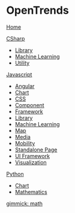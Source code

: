 # OpenTrends

[Home](index.md)

[CSharp]()

* [Library](doc/cs-library.md)
* [Machine Learning](doc/cs-ml.md)
* [Utility](doc/cs-utility.md)

[Javascript]()

* [Angular](doc/js-ng.md)
* [Chart](doc/js-chart.md)
* [CSS](doc/js-css.md)
* [Component](doc/js-component.md)
* [Framework](doc/js-framework.md)
* [Library](doc/js-library.md)
* [Machine Learning](doc/js-ml.md)
* [Map](doc/js-map.md)
* [Media](doc/js-media.md)
* [Mobility](doc/js-mobility.md)
* [Standalone Page](doc/js-page.md)
* [UI Framework](doc/js-ui.md)
* [Visualization](doc/js-visualization.md)

[Python]()

* [Chart](doc/py-chart.md)
* [Mathematics](doc/py-math.md)

[gimmick: math]()
